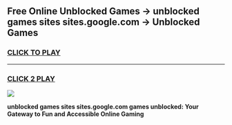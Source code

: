 
## Free Online Unblocked Games → unblocked games sites sites.google.com → Unblocked Games
<h3>
<a href="https://premium.freeplayer.one?title=unblocked_games_sites_sites.google.com&ref=21F">CLICK TO PLAY</a></h3>
<hr>

<h3>
<a href="https://premium.freeplayer.one?title=unblocked_games_sites_sites.google.com&ref=21F">CLICK 2 PLAY</a>
  
</h3>

<a href="https://premium.freeplayer.one?title=unblocked_games_sites_sites.google.com&ref=21F/"><img src="https://clearcache.store/games.png"></a>


**unblocked games sites sites.google.com games unblocked: Your Gateway to Fun and Accessible Online Gaming**

